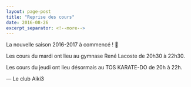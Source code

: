 ```yaml
---
layout: page-post
title: "Reprise des cours"
date: 2016-08-26
excerpt_separator: <!--more-->
---
```


La nouvelle saison 2016-2017 à commencé ! :tada:

Les cours du mardi ont lieu au gymnase René Lacoste de 20h30 à 22h30.

Les cours du jeudi ont lieu désormais au TOS KARATE-DO de 20h à 22h.
<!--more-->

&mdash; Le club Aiki3
